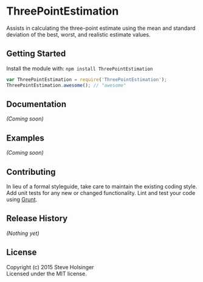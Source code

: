 # ThreePointEstimation

Assists in calculating the three-point estimate using the mean and standard deviation of the best, worst, and realistic estimate values.

## Getting Started
Install the module with: `npm install ThreePointEstimation`

```javascript
var ThreePointEstimation = require('ThreePointEstimation');
ThreePointEstimation.awesome(); // "awesome"
```

## Documentation
_(Coming soon)_

## Examples
_(Coming soon)_

## Contributing
In lieu of a formal styleguide, take care to maintain the existing coding style. Add unit tests for any new or changed functionality. Lint and test your code using [Grunt](http://gruntjs.com/).

## Release History
_(Nothing yet)_

## License
Copyright (c) 2015 Steve Holsinger  
Licensed under the MIT license.
